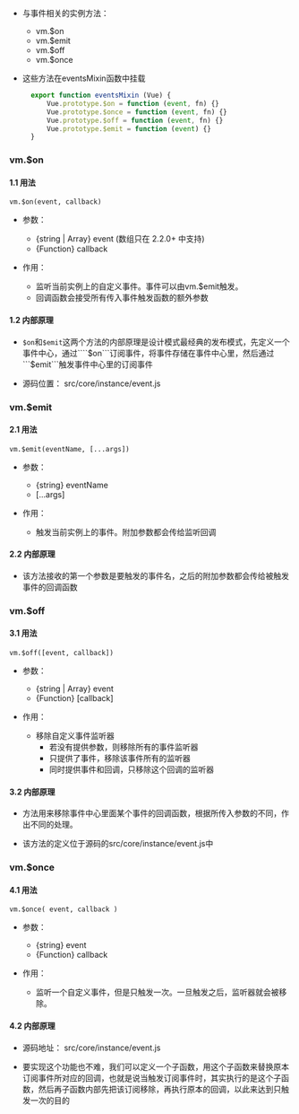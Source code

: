 - 与事件相关的实例方法：
  - vm.$on
  - vm.$emit
  - vm.$off
  - vm.$once

- 这些方法在eventsMixin函数中挂载

  ```js
    export function eventsMixin (Vue) {
        Vue.prototype.$on = function (event, fn) {}
        Vue.prototype.$once = function (event, fn) {}
        Vue.prototype.$off = function (event, fn) {}
        Vue.prototype.$emit = function (event) {}
    }
  ```

### vm.$on

#### 1.1 用法

``` vm.$on(event, callback) ```

- 参数：
  - {string | Array<string>} event (数组只在 2.2.0+ 中支持)
  - {Function} callback

- 作用：
  - 监听当前实例上的自定义事件。事件可以由vm.$emit触发。
  - 回调函数会接受所有传入事件触发函数的额外参数

#### 1.2 内部原理

- ```$on```和```$emit```这两个方法的内部原理是设计模式最经典的发布模式，先定义一个事件中心，通过````$on```订阅事件，将事件存储在事件中心里，然后通过```$emit```触发事件中心里的订阅事件

- 源码位置： src/core/instance/event.js

### vm.$emit

#### 2.1 用法

``` vm.$emit(eventName, [...args]) ```

- 参数：
  - {string} eventName
  - [...args]

- 作用：
  - 触发当前实例上的事件。附加参数都会传给监听回调

#### 2.2 内部原理

- 该方法接收的第一个参数是要触发的事件名，之后的附加参数都会传给被触发事件的回调函数


### vm.$off

#### 3.1 用法

``` vm.$off([event, callback]) ```

- 参数：
  - {string | Array<string>} event
  - {Function} [callback]

- 作用：
  - 移除自定义事件监听器
    - 若没有提供参数，则移除所有的事件监听器
    - 只提供了事件，移除该事件所有的监听器
    - 同时提供事件和回调，只移除这个回调的监听器

#### 3.2 内部原理

- 方法用来移除事件中心里面某个事件的回调函数，根据所传入参数的不同，作出不同的处理。

- 该方法的定义位于源码的src/core/instance/event.js中

### vm.$once

#### 4.1 用法

``` vm.$once( event, callback ) ```

- 参数：
    - {string} event
    - {Function} callback

- 作用：
  - 监听一个自定义事件，但是只触发一次。一旦触发之后，监听器就会被移除。

#### 4.2 内部原理

- 源码地址： src/core/instance/event.js

- 要实现这个功能也不难，我们可以定义一个子函数，用这个子函数来替换原本订阅事件所对应的回调，也就是说当触发订阅事件时，其实执行的是这个子函数，然后再子函数内部先把该订阅移除，再执行原本的回调，以此来达到只触发一次的目的